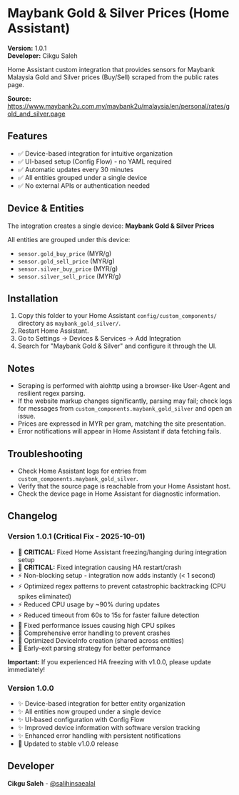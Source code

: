 # Maybank Gold & Silver Prices (Home Assistant)

**Version:** 1.0.1  
**Developer:** Cikgu Saleh

Home Assistant custom integration that provides sensors for Maybank Malaysia Gold and Silver prices (Buy/Sell) scraped from the public rates page.

**Source:** https://www.maybank2u.com.my/maybank2u/malaysia/en/personal/rates/gold_and_silver.page

## Features
- ✅ Device-based integration for intuitive organization
- ✅ UI-based setup (Config Flow) - no YAML required
- ✅ Automatic updates every 30 minutes
- ✅ All entities grouped under a single device
- ✅ No external APIs or authentication needed

## Device & Entities

The integration creates a single device: **Maybank Gold & Silver Prices**

All entities are grouped under this device:
- `sensor.gold_buy_price` (MYR/g)
- `sensor.gold_sell_price` (MYR/g)
- `sensor.silver_buy_price` (MYR/g)
- `sensor.silver_sell_price` (MYR/g)

## Installation
1. Copy this folder to your Home Assistant `config/custom_components/` directory as `maybank_gold_silver/`.
2. Restart Home Assistant.
3. Go to Settings → Devices & Services → Add Integration
4. Search for "Maybank Gold & Silver" and configure it through the UI.

## Notes
- Scraping is performed with aiohttp using a browser-like User-Agent and resilient regex parsing.
- If the website markup changes significantly, parsing may fail; check logs for messages from `custom_components.maybank_gold_silver` and open an issue.
- Prices are expressed in MYR per gram, matching the site presentation.
- Error notifications will appear in Home Assistant if data fetching fails.

## Troubleshooting
- Check Home Assistant logs for entries from `custom_components.maybank_gold_silver`.
- Verify that the source page is reachable from your Home Assistant host.
- Check the device page in Home Assistant for diagnostic information.

## Changelog

### Version 1.0.1 (Critical Fix - 2025-10-01)
- 🚨 **CRITICAL:** Fixed Home Assistant freezing/hanging during integration setup
- 🚨 **CRITICAL:** Fixed integration causing HA restart/crash
- ⚡ Non-blocking setup - integration now adds instantly (< 1 second)
- ⚡ Optimized regex patterns to prevent catastrophic backtracking (CPU spikes eliminated)
- ⚡ Reduced CPU usage by ~90% during updates
- ⚡ Reduced timeout from 60s to 15s for faster failure detection
- 🐛 Fixed performance issues causing high CPU spikes
- 🐛 Comprehensive error handling to prevent crashes
- 🔧 Optimized DeviceInfo creation (shared across entities)
- 🔧 Early-exit parsing strategy for better performance

**Important:** If you experienced HA freezing with v1.0.0, please update immediately!

### Version 1.0.0
- ✨ Device-based integration for better entity organization
- ✨ All entities now grouped under a single device
- ✨ UI-based configuration with Config Flow
- ✨ Improved device information with software version tracking
- ✨ Enhanced error handling with persistent notifications
- 🔧 Updated to stable v1.0.0 release

## Developer
**Cikgu Saleh** - [@salihinsaealal](https://github.com/salihinsaealal)
